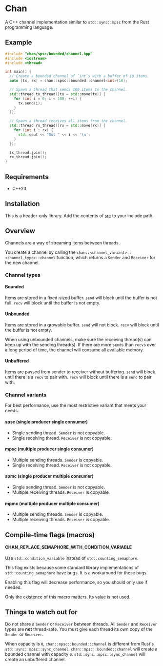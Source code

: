 # Chan

A C++ channel implementation similar to `std::sync::mpsc` from the Rust programming language.

## Example

```c++
#include "chan/spsc/bounded/channel.hpp"
#include <iostream>
#include <thread>

int main() {
  // Create a bounded channel of `int`s with a buffer of 10 items.
  auto [tx, rx] = chan::spsc::bounded::channel<int>(10);

  // Spawn a thread that sends 100 items to the channel.
  std::thread tx_thread([tx = std::move(tx)] {
    for (int i = 0; i < 100; ++i) {
      tx.send(i);
    }
  });

  // Spawn a thread receives all items from the channel.
  std::thread rx_thread([rx = std::move(rx)] {
    for (int i : rx) {
      std::cout << "Got " << i << '\n';
    }
  });

  tx_thread.join();
  rx_thread.join();
}
```

## Requirements

- C++23

## Installation

This is a header-only library. Add the contents of [src](./src) to your include path.

## Overview

Channels are a way of streaming items between threads.

You create a channel by calling the `chan::<channel_variant>::<channel_type>::channel` function, which returns a `Sender` and `Receiver` for the new channel.

### Channel types

#### Bounded

Items are stored in a fixed-sized buffer.
`send` will block until the buffer is not full.
`recv` will block until the buffer is not empty.

#### Unbounded

Items are stored in a growable buffer.
`send` will not block.
`recv` will block until the buffer is not empty.

When using unbounded channels, make sure the receiving thread(s) can keep up with the sending thread(s).
If there are more `send`s than `recv`s over a long period of time, the channel will consume all available memory.

#### Unbuffered

Items are passed from sender to receiver without buffering.
`send` will block until there is a `recv` to pair with.
`recv` will block until there is a `send` to pair with.

### Channel variants

For best performance, use the most restrictive variant that meets your needs.

#### spsc (**s**ingle **p**roducer **s**ingle **c**onsumer)

- Single sending thread. `Sender` is not copyable.
- Single receiving thread. `Receiver` is not copyable.

#### mpsc (**m**ultiple **p**roducer **s**ingle **c**onsumer)

- Multiple sending threads. `Sender` is copyable.
- Single receiving thread. `Receiver` is not copyable.

#### spmc (**s**ingle **p**roducer **m**ultiple **c**onsumer)

- Single sending thread. `Sender` is not copyable.
- Multiple receiving threads. `Receiver` is copyable.

#### mpmc (**m**ultiple **p**roducer **m**ultiple **c**onsumer)

- Multiple sending threads. `Sender` is copyable.
- Multiple receiving threads. `Receiver` is copyable.

## Compile-time flags (macros)

#### CHAN_REPLACE_SEMAPHORE_WITH_CONDITION_VARIABLE

Use `std::condition_variable` instead of `std::counting_semaphore`.

This flag exists because some standard library implementations of `std::counting_semaphore` have bugs.
It is a workaround for these bugs.

Enabling this flag will decrease performance, so you should only use if needed.

Only the existence of this macro matters. Its value is not used.

## Things to watch out for

Do not share a `Sender` or `Receiver` between threads. All `Sender` and `Receiver` types are **not** thread-safe. You must give each thread its own copy of the `Sender` or `Receiver`.

When capacity is `0`, `chan::mpsc::bounded::channel` is different from Rust's `std::sync::mpsc::sync_channel`.
`chan::mpsc::bounded::channel` will create a bounded channel with capacity `0`.
`std::sync::mpsc::sync_channel` will create an unbuffered channel.
